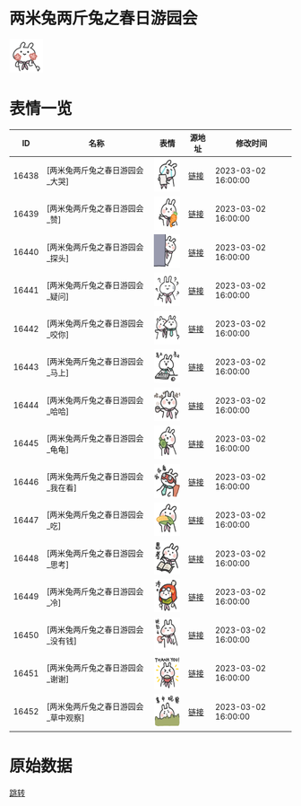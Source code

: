 # 两米兔两斤兔之春日游园会

<img src="./cover.png" height="60" alt="cover" />

# 表情一览

|ID|名称|表情|源地址|修改时间|
|----|----|----|----|----|
|16438|[两米兔两斤兔之春日游园会_大哭]|<img src="./pic/016438_%5B两米兔两斤兔之春日游园会_大哭%5D.png" height="60" alt="大哭"/>|[链接](https://i0.hdslb.com/bfs/garb/c8e2573446a338bb94cf198baa7d8cc3f1756677.png)|2023-03-02 16:00:00|
|16439|[两米兔两斤兔之春日游园会_赞]|<img src="./pic/016439_%5B两米兔两斤兔之春日游园会_赞%5D.png" height="60" alt="赞"/>|[链接](https://i0.hdslb.com/bfs/garb/21ec69db92f75b559f90e394df9fa2d7176aa916.png)|2023-03-02 16:00:00|
|16440|[两米兔两斤兔之春日游园会_探头]|<img src="./pic/016440_%5B两米兔两斤兔之春日游园会_探头%5D.png" height="60" alt="探头"/>|[链接](https://i0.hdslb.com/bfs/garb/57ee9e6baa3949ecc028f488771377994b42522f.png)|2023-03-02 16:00:00|
|16441|[两米兔两斤兔之春日游园会_疑问]|<img src="./pic/016441_%5B两米兔两斤兔之春日游园会_疑问%5D.png" height="60" alt="疑问"/>|[链接](https://i0.hdslb.com/bfs/garb/4f725849556626dab4ddcb8dbe860727b3c9b327.png)|2023-03-02 16:00:00|
|16442|[两米兔两斤兔之春日游园会_咬你]|<img src="./pic/016442_%5B两米兔两斤兔之春日游园会_咬你%5D.png" height="60" alt="咬你"/>|[链接](https://i0.hdslb.com/bfs/garb/4874031bfe0949ee7619b294ccc77a5a50615561.png)|2023-03-02 16:00:00|
|16443|[两米兔两斤兔之春日游园会_马上]|<img src="./pic/016443_%5B两米兔两斤兔之春日游园会_马上%5D.png" height="60" alt="马上"/>|[链接](https://i0.hdslb.com/bfs/garb/21d5e8281ebb0b0084689ecb7b01ba743ac8e867.png)|2023-03-02 16:00:00|
|16444|[两米兔两斤兔之春日游园会_哈哈]|<img src="./pic/016444_%5B两米兔两斤兔之春日游园会_哈哈%5D.png" height="60" alt="哈哈"/>|[链接](https://i0.hdslb.com/bfs/garb/59345a0126b0bc11470fc162e11011b05ca01b6e.png)|2023-03-02 16:00:00|
|16445|[两米兔两斤兔之春日游园会_龟龟]|<img src="./pic/016445_%5B两米兔两斤兔之春日游园会_龟龟%5D.png" height="60" alt="龟龟"/>|[链接](https://i0.hdslb.com/bfs/garb/c2cbc1044073ee8d6cbd1df76abf2a7975ce2f23.png)|2023-03-02 16:00:00|
|16446|[两米兔两斤兔之春日游园会_我在看]|<img src="./pic/016446_%5B两米兔两斤兔之春日游园会_我在看%5D.png" height="60" alt="我在看"/>|[链接](https://i0.hdslb.com/bfs/garb/75c5f721f188674acbe78f74574141be7b452c32.png)|2023-03-02 16:00:00|
|16447|[两米兔两斤兔之春日游园会_吃]|<img src="./pic/016447_%5B两米兔两斤兔之春日游园会_吃%5D.png" height="60" alt="吃"/>|[链接](https://i0.hdslb.com/bfs/garb/146e467fd618b0ece275c2003b00b126c80939fe.png)|2023-03-02 16:00:00|
|16448|[两米兔两斤兔之春日游园会_思考]|<img src="./pic/016448_%5B两米兔两斤兔之春日游园会_思考%5D.png" height="60" alt="思考"/>|[链接](https://i0.hdslb.com/bfs/garb/96277274eba577586aa92be4f012257ca722503a.png)|2023-03-02 16:00:00|
|16449|[两米兔两斤兔之春日游园会_冷]|<img src="./pic/016449_%5B两米兔两斤兔之春日游园会_冷%5D.png" height="60" alt="冷"/>|[链接](https://i0.hdslb.com/bfs/garb/d652f7b8c742258723ff8773c035e8e3d6c102d1.png)|2023-03-02 16:00:00|
|16450|[两米兔两斤兔之春日游园会_没有钱]|<img src="./pic/016450_%5B两米兔两斤兔之春日游园会_没有钱%5D.png" height="60" alt="没有钱"/>|[链接](https://i0.hdslb.com/bfs/garb/46a194558588b3a31e20d8e0cc1f81f6999892d7.png)|2023-03-02 16:00:00|
|16451|[两米兔两斤兔之春日游园会_谢谢]|<img src="./pic/016451_%5B两米兔两斤兔之春日游园会_谢谢%5D.png" height="60" alt="谢谢"/>|[链接](https://i0.hdslb.com/bfs/garb/c869e8141bce3df089ead32c09df9c225eb3f663.png)|2023-03-02 16:00:00|
|16452|[两米兔两斤兔之春日游园会_草中观察]|<img src="./pic/016452_%5B两米兔两斤兔之春日游园会_草中观察%5D.png" height="60" alt="草中观察"/>|[链接](https://i0.hdslb.com/bfs/garb/9fa99d0d239bf63dc7e90b369f9cef1610376f2f.png)|2023-03-02 16:00:00|

# 原始数据

[跳转](./raw.json)

